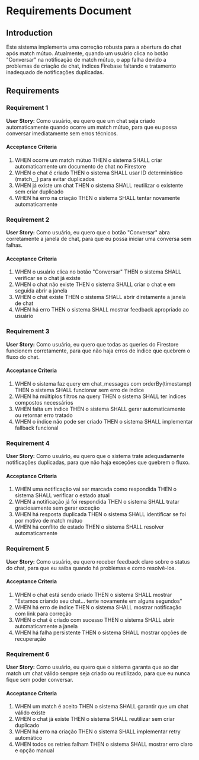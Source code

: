 # Requirements Document

## Introduction

Este sistema implementa uma correção robusta para a abertura do chat após match mútuo. Atualmente, quando um usuário clica no botão "Conversar" na notificação de match mútuo, o app falha devido a problemas de criação de chat, índices Firebase faltando e tratamento inadequado de notificações duplicadas.

## Requirements

### Requirement 1

**User Story:** Como usuário, eu quero que um chat seja criado automaticamente quando ocorre um match mútuo, para que eu possa conversar imediatamente sem erros técnicos.

#### Acceptance Criteria

1. WHEN ocorre um match mútuo THEN o sistema SHALL criar automaticamente um documento de chat no Firestore
2. WHEN o chat é criado THEN o sistema SHALL usar ID determinístico (match_<userId1>_<userId2>) para evitar duplicados
3. WHEN já existe um chat THEN o sistema SHALL reutilizar o existente sem criar duplicado
4. WHEN há erro na criação THEN o sistema SHALL tentar novamente automaticamente

### Requirement 2

**User Story:** Como usuário, eu quero que o botão "Conversar" abra corretamente a janela de chat, para que eu possa iniciar uma conversa sem falhas.

#### Acceptance Criteria

1. WHEN o usuário clica no botão "Conversar" THEN o sistema SHALL verificar se o chat já existe
2. WHEN o chat não existe THEN o sistema SHALL criar o chat e em seguida abrir a janela
3. WHEN o chat existe THEN o sistema SHALL abrir diretamente a janela de chat
4. WHEN há erro THEN o sistema SHALL mostrar feedback apropriado ao usuário

### Requirement 3

**User Story:** Como usuário, eu quero que todas as queries do Firestore funcionem corretamente, para que não haja erros de índice que quebrem o fluxo do chat.

#### Acceptance Criteria

1. WHEN o sistema faz query em chat_messages com orderBy(timestamp) THEN o sistema SHALL funcionar sem erro de índice
2. WHEN há múltiplos filtros na query THEN o sistema SHALL ter índices compostos necessários
3. WHEN falta um índice THEN o sistema SHALL gerar automaticamente ou retornar erro tratado
4. WHEN o índice não pode ser criado THEN o sistema SHALL implementar fallback funcional

### Requirement 4

**User Story:** Como usuário, eu quero que o sistema trate adequadamente notificações duplicadas, para que não haja exceções que quebrem o fluxo.

#### Acceptance Criteria

1. WHEN uma notificação vai ser marcada como respondida THEN o sistema SHALL verificar o estado atual
2. WHEN a notificação já foi respondida THEN o sistema SHALL tratar graciosamente sem gerar exceção
3. WHEN há resposta duplicada THEN o sistema SHALL identificar se foi por motivo de match mútuo
4. WHEN há conflito de estado THEN o sistema SHALL resolver automaticamente

### Requirement 5

**User Story:** Como usuário, eu quero receber feedback claro sobre o status do chat, para que eu saiba quando há problemas e como resolvê-los.

#### Acceptance Criteria

1. WHEN o chat está sendo criado THEN o sistema SHALL mostrar "Estamos criando seu chat... tente novamente em alguns segundos"
2. WHEN há erro de índice THEN o sistema SHALL mostrar notificação com link para correção
3. WHEN o chat é criado com sucesso THEN o sistema SHALL abrir automaticamente a janela
4. WHEN há falha persistente THEN o sistema SHALL mostrar opções de recuperação

### Requirement 6

**User Story:** Como usuário, eu quero que o sistema garanta que ao dar match um chat válido sempre seja criado ou reutilizado, para que eu nunca fique sem poder conversar.

#### Acceptance Criteria

1. WHEN um match é aceito THEN o sistema SHALL garantir que um chat válido existe
2. WHEN o chat já existe THEN o sistema SHALL reutilizar sem criar duplicado
3. WHEN há erro na criação THEN o sistema SHALL implementar retry automático
4. WHEN todos os retries falham THEN o sistema SHALL mostrar erro claro e opção manual